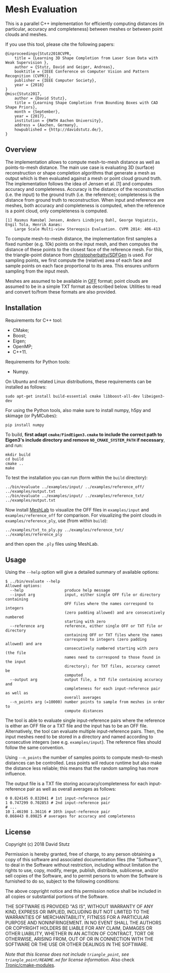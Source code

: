 # Mesh Evaluation

This is a parallel C++ implementation for efficiently computing distances
(in particular, accuracy and completeness) between meshes or between
point clouds and meshes.

If you use this tool, please cite the following papers:

    @inproceedings{Stutz2018CVPR,
        title = {Learning 3D Shape Completion from Laser Scan Data with Weak Supervision },
        author = {Stutz, David and Geiger, Andreas},
        booktitle = {IEEE Conference on Computer Vision and Pattern Recognition (CVPR)},
        publisher = {IEEE Computer Society},
        year = {2018}
    }
    @misc{Stutz2017,
        author = {David Stutz},
        title = {Learning Shape Completion from Bounding Boxes with CAD Shape Priors},
        month = {September},
        year = {2017},
        institution = {RWTH Aachen University},
        address = {Aachen, Germany},
        howpublished = {http://davidstutz.de/},
    }

## Overview

The implementation allows to compute mesh-to-mesh distance as well as
points-to-mesh distance. The main use case is evaluating 3D (surface) reconstruction
or shape completion algorithms that generate a mesh as output which is then
evaluated against a mesh or point cloud ground truth. The implementation
follows the idea of Jensen et al. [1] and computes accuracy and completeness. 
Accuracy is the distance of the reconstruction (i.e. the input) to the
ground truth (i.e. the reference); completeness is the distance from
ground truth to reconstruction. When input and reference are meshes, both
accuracy and completeness is computed, when the reference is a point cloud,
only completeness is computed.

    [1] Rasmus Ramsbøl Jensen, Anders Lindbjerg Dahl, George Vogiatzis, Engil Tola, Henrik Aanæs:
        Large Scale Multi-view Stereopsis Evaluation. CVPR 2014: 406-413

To compute mesh-to-mesh distance, the implementation first samples a fixed
number (e.g. 10k) points on the input mesh, and then computes the distance
of these points to the closest face of the reference mesh. For this, the
triangle-point distance from [christopherbatty/SDFGen](https://github.com/christopherbatty/SDFGen)
is used. For sampling points, we first compute the (relative) area of each
face and sample points on each face proportional to its area. This ensures
uniform sampling from the input mesh.

Meshes are assumed to be available in [OFF](http://segeval.cs.princeton.edu/public/off_format.html)
format; point clouds are assumed to be in a simple TXT format as described below.
Utilities to read and convert to/from these formats are also provided.

## Installation

Requirements for C++ tool:

* CMake;
* Boost;
* Eigen;
* OpenMP;
* C++11.

Requirements for Python tools:

* Numpy.

On Ubuntu and related Linux distributions, these requirements can be installed
as follows:

    sudo apt-get install build-essential cmake libboost-all-dev libeigen3-dev

For using the Python tools, also make sure to install numpy, h5py and skimage (or PyMCubes):

    pip install numpy

To build, **first adapt `cmake/FindEigen3.cmake` to include the correct path
to Eigen3's include directory and remove `NO_CMAKE_SYSTEM_PATH` if necessary**, and run:

    mkdir build
    cd build
    cmake ..
    make

To test the installation you can run (form within the `build` directory):

    ../bin/evaluate ../examples/input/ ../examples/reference_off/ ../examples/output.txt
    ../bin/evaluate ../examples/input/ ../examples/reference_txt/ ../examples/output.txt

Now install [MeshLab](http://www.meshlab.net/) to visualize the OFF files
in `examples/input` and `examples/reference_off` for comparison. For visualizing
the point clouds in `examples/reference_ply`, use (from within `build`):

    ../examples/txt_to_ply.py ../examples/reference_txt/ ../examples/reference_ply

and then open the `.ply` files using MeshLab.

## Usage

Using the `--help` option will give a detailed summary of available options:

    $ ../bin/evaluate --help
    Allowed options:
      --help                  produce help message
      --input arg             input, either single OFF file or directory containing
                              OFF files where the names correspond to integers 
                              (zero padding allowed) and are consecutively numbered
                              starting with zero
      --reference arg         reference, either single OFF or TXT file or directory
                              containing OFF or TXT files where the names 
                              correspond to integers (zero padding allowed) and are
                              consecutively numbered starting with zero (the file 
                              names need to correspond to those found in the input 
                              directory); for TXT files, accuracy cannot be 
                              computed
      --output arg            output file, a TXT file containing accuracy and 
                              completeness for each input-reference pair as well as
                              overall averages
      --n_points arg (=10000) number points to sample from meshes in order to 
                              compute distances

The tool is able to evaluate single input-reference pairs where the reference
is either an OFF file or a TXT file and the input has to be an OFF file. 
Alternatively, the tool can evaluate multiple input-reference pairs. Then,
the input meshes need to be stored in a directory and named according to
consecutive integers (see e.g. `examples/input`). The reference files
should follow the same convention.

Using `--n_points` the number of samples points to compute mesh-to-mesh distances
can be controlled. Less points will reduce runtime but also make the distance less
reliable; this means that the random sampling has more influence.

The output file is a TXT file storing accuracy/completeness for each input-reference
pair as well as overall averages as follows:

    0 0.824145 0.832041 # 1st input-reference pair
    1 0.747299 0.702853 # 2nd input-reference pair
    # ...
    10 1.46198 1.36116 # 10th input-reference pair
    0.868443 0.89825 # averages for accuracy and completeness

## License

Copyright (c) 2018 David Stutz

Permission is hereby granted, free of charge, to any person obtaining a copy
of this software and associated documentation files (the "Software"), to deal
in the Software without restriction, including without limitation the rights
to use, copy, modify, merge, publish, distribute, sublicense, and/or sell
copies of the Software, and to permit persons to whom the Software is
furnished to do so, subject to the following conditions:

The above copyright notice and this permission notice shall be included in all
copies or substantial portions of the Software.

THE SOFTWARE IS PROVIDED "AS IS", WITHOUT WARRANTY OF ANY KIND, EXPRESS OR
IMPLIED, INCLUDING BUT NOT LIMITED TO THE WARRANTIES OF MERCHANTABILITY,
FITNESS FOR A PARTICULAR PURPOSE AND NONINFRINGEMENT. IN NO EVENT SHALL THE
AUTHORS OR COPYRIGHT HOLDERS BE LIABLE FOR ANY CLAIM, DAMAGES OR OTHER
LIABILITY, WHETHER IN AN ACTION OF CONTRACT, TORT OR OTHERWISE, ARISING FROM,
OUT OF OR IN CONNECTION WITH THE SOFTWARE OR THE USE OR OTHER DEALINGS IN THE
SOFTWARE.

_Note that this license does not include `triangle_point`, see `triangle_point/README.md` for 
license information._ Also check [Tronic/cmake-modules](https://github.com/Tronic/cmake-modules).